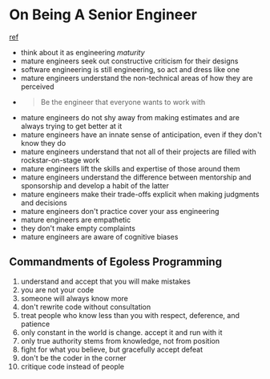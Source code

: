 # On Being A Senior Engineer
[ref](https://www.kitchensoap.com/2012/10/25/on-being-a-senior-engineer/)

* think about it as engineering *maturity*
* mature engineers seek out constructive criticism for their designs
* software engineering is still engineering, so act and dress like one
* mature engineers understand the non-technical areas of how they are perceived
* > Be the engineer that everyone wants to work with
* mature engineers do not shy away from making estimates and are always trying to get better at it
* mature engineers have an innate sense of anticipation, even if they don't know they do
* mature engineers understand that not all of their projects are filled with rockstar-on-stage work
* mature engineers lift the skills and expertise of those around them
* mature engineers understand the difference between mentorship and sponsorship and develop a habit of the latter
* mature engineers make their trade-offs explicit when making judgments and decisions
* mature engineers don't practice cover your ass engineering
* mature engineers are empathetic
* they don't make empty complaints
* mature engineers are aware of cognitive biases

## Commandments of Egoless Programming
1. understand and accept that you will make mistakes
2. you are not your code
3. someone will always know more
4. don't rewrite code without consultation
5. treat people who know less than you with respect, deference, and patience
6. only constant in the world is change. accept it and run with it
7. only true authority stems from knowledge, not from position
8. fight for what you believe, but gracefully accept defeat
9. don't be the coder in the corner
10. critique code instead of people
